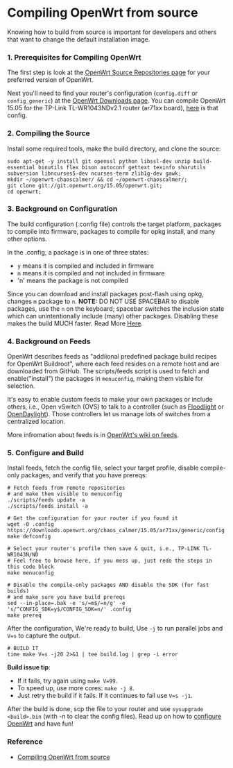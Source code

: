 
# Compiling OpenWrt from source

Knowing how to build from source is important for developers and others that want to change the default installation image.

### 1. Prerequisites for Compiling OpenWrt

The first step is look at the [OpenWrt Source Repositories page](https://dev.openwrt.org/wiki/GetSource) for your preferred version of OpenWrt.

Next you'll need to find your router's configuration (`config.diff` or `config_generic`) at the [OpenWrt Downloads page](https://downloads.openwrt.org/). You can compile OpenWrt 15.05 for the TP-Link TL-WR1043NDv2.1 router (ar71xx board), [here](https://downloads.openwrt.org/chaos_calmer/15.05/ar71xx/generic/config.diff) is that config.

### 2. Compiling the Source

Install some required tools, make the build directory, and clone the source:

```
sudo apt-get -y install git openssl python libssl-dev unzip build-essential binutils flex bison autoconf gettext texinfo sharutils subversion libncurses5-dev ncurses-term zlib1g-dev gawk;  
mkdir ~/openwrt-chaoscalmer/ && cd ~/openwrt-chaoscalmer/;  
git clone git://git.openwrt.org/15.05/openwrt.git;  
cd openwrt; 
```

### 3. Background on Configuration

The build configuration (.config file) controls the target platform, packages to compile into firmware, packages to compile for opkg install, and many other options.

In the .config, a package is in one of three states:

* `y` means it is compiled and included in firmware
* `m` means it is compiled and not included in firmware
* 'n' means the package is not compiled

Since you can download and install packages post-flash using opkg, changes `m` package to `n`.
**NOTE:** DO NOT USE SPACEBAR to disable packages, use the `n` on the keyboard; spacebar switches the inclusion state which can unintentionally include (many) other packages. Disabling these makes the build MUCH faster. Read More [Here](https://wiki.openwrt.org/doc/howto/build#image_configuration).

### 4. Background on Feeds

OpenWrt describes feeds as "addiional predefined package build recipes for OpenWrt Buildroot", where each feed resides on a remote host and are downloaded from GitHub. The scripts/feeds script is used to fetch and enable("install") the packages in `menuconfig`, making them visible for selection.

It's easy to enable custom feeds to make your own packages or include others, i.e., Open vSwitch (OVS) to talk to a controller (such as [Floodlight](http://www.projectfloodlight.org/floodlight/) or [OpenDaylight](https://www.opendaylight.org/)). Those controllers let us manage lots of switches from a centralized location.

More infromation about feeds is in [OpenWrt's wiki on feeds](https://wiki.openwrt.org/doc/devel/feeds).

### 5. Configure and Build

Install feeds, fetch the config file, select your target profile, disable compile-only packages, and verify that you have prereqs:

```
# Fetch feeds from remote repositories
# and make them visible to menuconfig
./scripts/feeds update -a
./scripts/feeds install -a

# Get the configuration for your router if you found it
wget -O .config https://downloads.openwrt.org/chaos_calmer/15.05/ar71xx/generic/config.diff  
make defconfig

# Select your router's profile then save & quit, i.e., TP-LINK TL-WR1043N/ND
# Feel free to browse here, if you mess up, just redo the steps in this code block
make menuconfig

# Disable the compile-only packages AND disable the SDK (for fast builds)
# and make sure you have build prereqs
sed --in-place=.bak -e 's/=m$/=n/g' -e 's/^CONFIG_SDK=y$/CONFIG_SDK=n/' .config  
make prereq 
```

After the configuration, We're ready to build, Use `-j` to run parallel jobs and `V=s` to capture the output.

```
# BUILD IT
time make V=s -j20 2>&1 | tee build.log | grep -i error
```

**Build issue tip**: 

* If it fails, try again using `make V=99`.
* To speed up, use more cores: `make -j 8`.
* Just retry the build if it fails. If it continues to fail use `V=s -j1`.

After the build is done, scp the file to your router and use `sysupgrade <build>.bin` (with -n to clear the config files). Read up on how to [configure OpenWrt](https://wiki.openwrt.org/doc/howto/basic.config) and have fun!

### Reference

* [Compiling OpenWrt from source](http://blog.ljdelight.com/compiling-openwrt-from-source/)